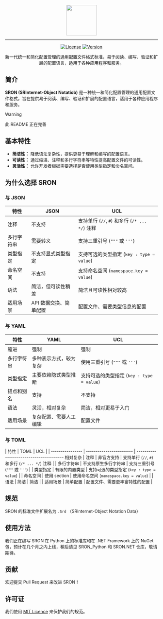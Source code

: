 <div align="center">

<image src="https://github.com/user-attachments/assets/8f5a17f3-bf61-4d33-8ddd-dbec6d2c5a57" height="100"/>

---
[![License](https://img.shields.io/badge/license-MIT-blue.svg)](LICENSE)
[![Version](https://img.shields.io/badge/version-0.1_alpha-yellow.svg)](VERSION)

新一代统一和简化配置管理的通用配置文件格式标准，易于阅读、编写、验证和扩展的配置语言，适用于各种应用程序和服务。

</div>

## 简介

**SRON (SRInternet-Object Notatiob)** 是一种统一和简化配置管理的通用配置文件格式，旨在提供易于阅读、编写、验证和扩展的配置语言，适用于各种应用程序和服务。

> [!Warning]
>
> 此 README 正在完善

## 基本特性

*   **简洁性：** 降低语法复杂性，提供更易于理解和编写的配置语言。
*   **可读性：** 通过缩进、注释和多行字符串等特性提高配置文件的可读性。
*   **灵活性：** 允许开发者根据需要选择是否使用类型指定和命名空间。

## 为什么选择 SRON

### 与 JSON

| 特性             | JSON                     | UCL                                      |
| ---------------- | ------------------------ | ---------------------------------------- |
| 注释             | 不支持                   | 支持单行 (`//`, `#`) 和多行 (`/* ... */`) 注释 |
| 多行字符串         | 需要转义                 | 支持三重引号 (`"""` 或 `'''`)            |
| 类型指定           | 不支持显式类型指定     | 支持可选的类型指定 (`key : type = value`)   |
| 命名空间           | 不支持                   | 支持命名空间 (`namespace.key = value`)       |
| 语法             | 简洁，但可读性稍差     | 简洁且可读性相对较高                            |
| 适用场景         | API 数据交换、简单配置 | 配置文件、需要类型信息的配置               |

### 与 YAML

| 特性             | YAML                       | UCL                                     |
| ---------------- | -------------------------- | --------------------------------------- |
| 缩进             | 强制                     | 强制                                    |
| 多行字符串         | 多种表示方式，较为复杂   | 使用三重引号 (`"""` 或 `'''`) |
| 类型指定           | 主要依赖隐式类型推断     | 支持可选的类型指定 (`key : type = value`)  |
| 锚点和别名         | 支持                     | 不支持                                  |
| 语法             | 灵活，相对复杂     | 简洁，相对更易于入门                            |
| 适用场景         | 复杂配置、需要人工编辑   | 配置文件                               |

### 与 TOML

| 特性             | TOML                     | UCL                                      |
| ---------------- | ------------------------ | ---------------------------------------- 相对复杂
| 注释             | 非官方支持               | 支持单行 (`//`, `#`) 和多行 (`/* ... */`) 注释 |
| 多行字符串         | 不支持原生多行字符串     | 支持三重引号 (`"""` 或 `'''`)            |
| 类型指定           | 有限的内置类型           | 支持可选的类型指定 (`key : type = value`)   |
| 命名空间           | 使用 section             | 使用命名空间 (`namespace.key = value`)       |
| 语法             | 简洁         | 简洁                             |
| 适用场景         | 简单配置                 | 配置文件、需要更丰富特性的配置           |

## 规范

SRON 的标准文件扩展名为 ```.Srd``` （SRInternet-Object Notation Data）

## 使用方法

我们正在编写 SRON 在 Python 上的标准库和在 .NET Framework 上的 NuGet 包，预计在几个月之内上线，稍后请见 SRON_Python 和 SRON.NET 仓库，敬请期待。

## 贡献

欢迎提交 Pull Request 来改进 SRON！

## 许可证

我们使用 [MIT Licence](./LICENSE) 来保护我们的规范。
